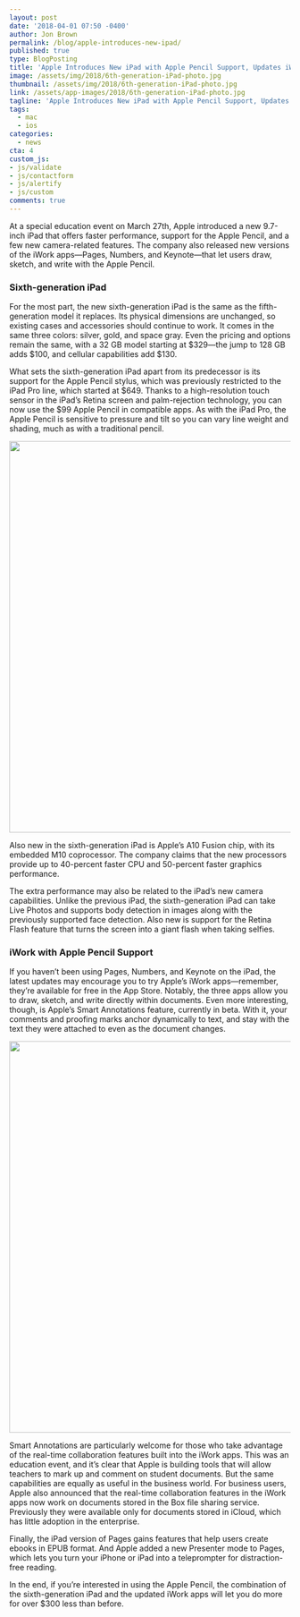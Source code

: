 ```yaml
---
layout: post
date: '2018-04-01 07:50 -0400'
author: Jon Brown
permalink: /blog/apple-introduces-new-ipad/
published: true
type: BlogPosting
title: 'Apple Introduces New iPad with Apple Pencil Support, Updates iWork'
image: /assets/img/2018/6th-generation-iPad-photo.jpg
thumbnail: /assets/img/2018/6th-generation-iPad-photo.jpg
link: /assets/app-images/2018/6th-generation-iPad-photo.jpg
tagline: 'Apple Introduces New iPad with Apple Pencil Support, Updates iWork'
tags:
  - mac
  - ios
categories:
  - news
cta: 4
custom_js:
- js/validate
- js/contactform
- js/alertify
- js/custom
comments: true
---
```

At a special education event on March 27th, Apple introduced a new 9.7-inch iPad that offers faster performance, support for the Apple Pencil, and a few new camera-related features. The company also released new versions of the iWork apps—Pages, Numbers, and Keynote—that let users draw, sketch, and write with the Apple Pencil.
 
### Sixth-generation iPad
For the most part, the new sixth-generation iPad is the same as the fifth-generation model it replaces. Its physical dimensions are unchanged, so existing cases and accessories should continue to work. It comes in the same three colors: silver, gold, and space gray. Even the pricing and options remain the same, with a 32 GB model starting at $329—the jump to 128 GB adds $100, and cellular capabilities add $130.

What sets the sixth-generation iPad apart from its predecessor is its support for the Apple Pencil stylus, which was previously restricted to the iPad Pro line, which started at $649. Thanks to a high-resolution touch sensor in the iPad’s Retina screen and palm-rejection technology, you can now use the $99 Apple Pencil in compatible apps. As with the iPad Pro, the Apple Pencil is sensitive to pressure and tilt so you can vary line weight and shading, much as with a traditional pencil.

<img src="{{ site.site_cdn }}/assets/img/blog/2018/newipad/6th-generation-iPad.jpg" class="img-fluid rounded m-2" width="700" />

Also new in the sixth-generation iPad is Apple’s A10 Fusion chip, with its embedded M10 coprocessor. The company claims that the new processors provide up to 40-percent faster CPU and 50-percent faster graphics performance. 

The extra performance may also be related to the iPad’s new camera capabilities. Unlike the previous iPad, the sixth-generation iPad can take Live Photos and supports body detection in images along with the previously supported face detection. Also new is support for the Retina Flash feature that turns the screen into a giant flash when taking selfies.
 
### iWork with Apple Pencil Support
If you haven’t been using Pages, Numbers, and Keynote on the iPad, the latest updates may encourage you to try Apple’s iWork apps—remember, they’re available for free in the App Store. Notably, the three apps allow you to draw, sketch, and write directly within documents. Even more interesting, though, is Apple’s Smart Annotations feature, currently in beta. With it, your comments and proofing marks anchor dynamically to text, and stay with the text they were attached to even as the document changes.

<img src="{{ site.site_cdn }}/assets/img/blog/2018/newipad/iWork-Apple-Pencil.jpg" class="img-fluid rounded m-2" width="700" />

Smart Annotations are particularly welcome for those who take advantage of the real-time collaboration features built into the iWork apps. This was an education event, and it’s clear that Apple is building tools that will allow teachers to mark up and comment on student documents. But the same capabilities are equally as useful in the business world. For business users, Apple also announced that the real-time collaboration features in the iWork apps now work on documents stored in the Box file sharing service. Previously they were available only for documents stored in iCloud, which has little adoption in the enterprise.

Finally, the iPad version of Pages gains features that help users create ebooks in EPUB format. And Apple added a new Presenter mode to Pages, which lets you turn your iPhone or iPad into a teleprompter for distraction-free reading.

In the end, if you’re interested in using the Apple Pencil, the combination of the sixth-generation iPad and the updated iWork apps will let you do more for over $300 less than before.
